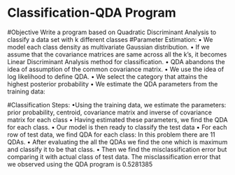 # Classification-QDA Program
#Objective
Write a program based on Quadratic Discriminant Analysis to classify a data set with k different classes
#Parameter Estimation:
•	We model each class density as multivariate Gaussian distribution. 
•	If we assume that the covariance matrices are same across all the k’s, it becomes Linear Discriminant Analysis method for classification.
•	QDA abandons the idea of assumption of the common covariance matrix.
•	We use the idea of log likelihood to define QDA. 
•	We select the category that attains the highest posterior probability
•	We estimate the QDA parameters from the training data:

#Classification Steps:
 •Using the training data, we estimate the parameters: prior probability, centroid, covariance matrix and inverse of covariance matrix for each class
•	Having estimated these parameters, we find the QDA for each class.
•	Our model is then ready to classify the test data
•	For each row of test data, we find QDA for each class: In this problem there are 11 QDAs. 
•	After evaluating the all the QDAs we find the one which is maximum and classify it to be that class. 
•	Then we find the misclassification error but comparing it with actual class of test data.
The misclassification error that we observed using the QDA program is 0.5281385



